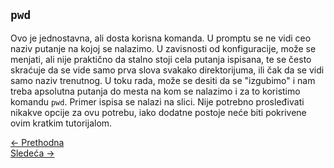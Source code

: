 <link rel="stylesheet" href="/UNIX-beginner-course/assets/css/custom.css">

## `pwd`

Ovo je jednostavna, ali dosta korisna komanda. U promptu se ne vidi ceo naziv putanje na kojoj se nalazimo. U zavisnosti od konfiguracije, može se menjati, ali nije praktično da stalno stoji cela putanja ispisana, te se često skraćuje da se vide samo prva slova svakako direktorijuma, ili čak da se vidi samo naziv trenutnog. U toku rada, može se desiti da se "izgubimo" i nam treba apsolutna putanja do mesta na kom se nalazimo i za to koristimo komandu `pwd`. Primer ispisa se nalazi na slici. Nije potrebno prosleđivati nikakve opcije za ovu potrebu, iako dodatne postoje neće biti pokrivene ovim kratkim tutorijalom.

<div class="nav-buttons-wrapper">
  <div class="nav-left">
    <a href="2-filesystem_functions.html" class="button-nav">← Prethodna</a>
  </div>
  <div class="nav-right">
    <a href="2_2-cd.html" class="button-nav">Sledeća →</a>
  </div>
</div>